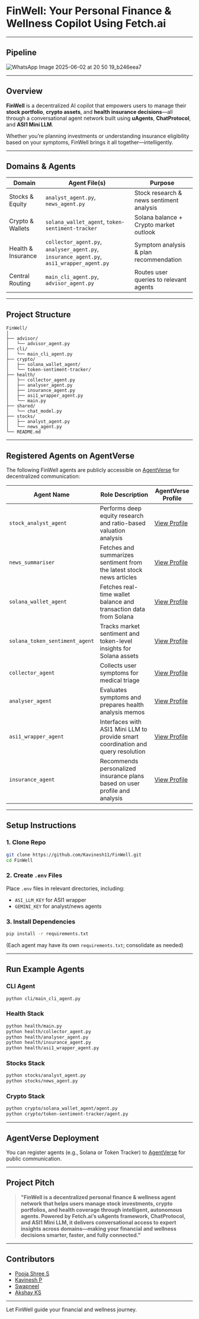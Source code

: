 # FinWell: Your Personal Finance & Wellness Copilot Using Fetch.ai

---

## Pipeline 

![WhatsApp Image 2025-06-02 at 20 50 19_b246eea7](https://github.com/user-attachments/assets/f420b868-3a9a-46c0-a1e8-cf146590e921)

---


## Overview

**FinWell** is a decentralized AI copilot that empowers users to manage their **stock portfolio**, **crypto assets**, and **health insurance decisions**—all through a conversational agent network built using **uAgents**, **ChatProtocol**, and **ASI1 Mini LLM**.

Whether you’re planning investments or understanding insurance eligibility based on your symptoms, FinWell brings it all together—intelligently.

---

## Domains & Agents

| Domain               | Agent File(s)                       | Purpose                                         |
|---------------------|-------------------------------------|-------------------------------------------------|
| Stocks & Equity   | `analyst_agent.py`, `news_agent.py` | Stock research & news sentiment analysis        |
| Crypto & Wallets  | `solana_wallet_agent`, `token-sentiment-tracker` | Solana balance + Crypto market outlook |
| Health & Insurance| `collector_agent.py`, `analyser_agent.py`, `insurance_agent.py`, `asi1_wrapper_agent.py` | Symptom analysis & plan recommendation |
| Central Routing   | `main_cli_agent.py`, `advisor_agent.py` | Routes user queries to relevant agents         |

---

## Project Structure

```
FinWell/
│
├── advisor/
│   └── advisor_agent.py
├── cli/
│   └── main_cli_agent.py
├── crypto/
│   ├── solana_wallet_agent/
│   └── token-sentiment-tracker/
├── health/
│   ├── collector_agent.py
│   ├── analyser_agent.py
│   ├── insurance_agent.py
│   ├── asi1_wrapper_agent.py
│   └── main.py
├── shared/
│   └── chat_model.py
├── stocks/
│   ├── analyst_agent.py
│   └── news_agent.py
└── README.md
```

---

## Registered Agents on AgentVerse

The following FinWell agents are publicly accessible on [AgentVerse](https://agentverse.ai/) for decentralized communication:

| Agent Name             | Role Description                      | AgentVerse Profile |
|------------------------|----------------------------------------|--------------------|
| `stock_analyst_agent`  | Performs deep equity research and ratio-based valuation analysis | [View Profile](https://agentverse.ai/agents/details/agent1qfsn5hlut0qarzlharnvljprgjqpjytrephh2xy5x9ncdk0w5w4zyhfxrdd/profile) |
| `news_summariser`      | Fetches and summarizes sentiment from the latest stock news articles | [View Profile](https://agentverse.ai/agents/details/agent1qw8zfyazf0ajmsl3gm6gdnm0m824sp6qq6xw9krtvuva9lt5xfvf55c0wce/profile) |
| `solana_wallet_agent`  | Fetches real-time wallet balance and transaction data from Solana | [View Profile](https://agentverse.ai/agents/details/agent1qd97kcgz4lp2kh5kd9jrdp6ltpfuran0fk034ur8fkfe3kqymgua5cj69hw/profile) |
| `solana_token_sentiment_agent` | Tracks market sentiment and token-level insights for Solana assets | [View Profile](https://agentverse.ai/agents/details/agent1q2txzqr7gvr0w0mnp7neqd0hnn0yn447pc9g99m3u6aql00w8kfl23a3qd2/profile) |
| `collector_agent`      | Collects user symptoms for medical triage | [View Profile](https://agentverse.ai/agents/details/agent1qv35ejh6fx6p5smyqzk9ts2qklhkk7gn5470nt0x3s7an3f7jvfxvlf5222/profile) |
| `analyser_agent`       | Evaluates symptoms and prepares health analysis memos | [View Profile](https://agentverse.ai/agents/details/agent1qdkulla80gkjdumy6qp867x6u9wwqkrya0r4eks6zs520lqp6r3g200d83u/profile) |
| `asi1_wrapper_agent`   | Interfaces with ASI1 Mini LLM to provide smart coordination and query resolution | [View Profile](https://agentverse.ai/agents/details/agent1qt69zmtdwud67k7t3nmp353l0y7u8j3q6t9fdy6f4v54258huxre6pnxgwz/profile) |
| `insurance_agent`      | Recommends personalized insurance plans based on user profile and analysis | [View Profile](https://agentverse.ai/agents/details/agent1qvwjtya8ncl5shwr7m8p80jw7l20lplt0ahtx40gzl3vsaeq4jr3kzuhfz4/profile) |

---

## Setup Instructions

### 1. Clone Repo

```bash
git clone https://github.com/Kavinesh11/FinWell.git
cd FinWell
```

### 2. Create `.env` Files

Place `.env` files in relevant directories, including:

- `ASI_LLM_KEY` for ASI1 wrapper
- `GEMINI_KEY` for analyst/news agents

### 3. Install Dependencies

```bash
pip install -r requirements.txt
```

(Each agent may have its own `requirements.txt`; consolidate as needed)

---

## Run Example Agents

### CLI Agent

```bash
python cli/main_cli_agent.py
```

### Health Stack

```bash
python health/main.py
python health/collector_agent.py
python health/analyser_agent.py
python health/insurance_agent.py
python health/asi1_wrapper_agent.py
```

### Stocks Stack

```bash
python stocks/analyst_agent.py
python stocks/news_agent.py
```

### Crypto Stack

```bash
python crypto/solana_wallet_agent/agent.py
python crypto/token-sentiment-tracker/agent.py
```

---

## AgentVerse Deployment 

You can register agents (e.g., Solana or Token Tracker) to [AgentVerse](https://chat.agentverse.ai/) for public communication.

---

## Project Pitch

>**"FinWell is a decentralized personal finance & wellness agent network that helps users manage stock investments, crypto portfolios, and health coverage through intelligent, autonomous agents. Powered by Fetch.ai’s uAgents framework, ChatProtocol, and ASI1 Mini LLM, it delivers conversational access to expert insights across domains—making your financial and wellness decisions smarter, faster, and fully connected."**

---

## Contributors

- [Pooja Shree S](https://github.com/Pooja29Shree)
- [Kavinesh P](https://github.com/Kavinesh11)
- [Swapneel](#)
- [Akshay KS](https://github.com/akshayks13)

---

Let FinWell guide your financial and wellness journey.

